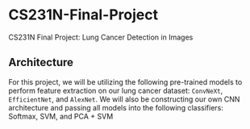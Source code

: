 # CS231N-Final-Project
CS231N Final Project: Lung Cancer Detection in Images

## Architecture
For this project, we will be utilizing the following pre-trained models to perform feature
extraction on our lung cancer dataset: `ConvNeXt`, `EfficientNet`, and `AlexNet`. We will also
be constructing our own CNN architecture and passing all models into the following classifiers:  
Softmax, SVM, and PCA + SVM